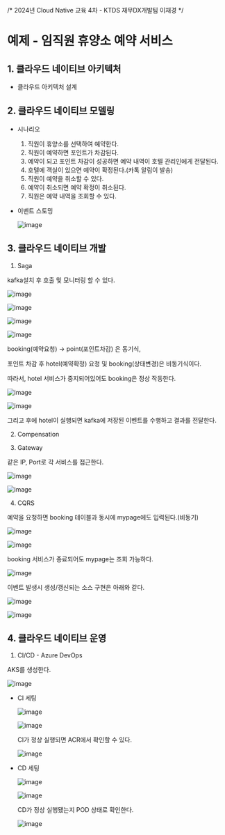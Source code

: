 /*
2024년 Cloud Native 교육 4차 - KTDS 재무DX개발팀 이재경
*/

# 예제 - 임직원 휴양소 예약 서비스

## 1. 클라우드 네이티브 아키텍처
* 클라우드 아키텍처 설계




## 2. 클라우드 네이티브 모델링
* 시나리오
  1) 직원이 휴양소를 선택하여 예약한다.
  2) 직원이 예약하면 포인트가 차감된다.
  3) 예약이 되고 포인트 차감이 성공하면 예약 내역이 호텔 관리인에게 전달된다.
  4) 호텔에 객실이 있으면 예약이 확정된다.(카톡 알림이 발송)
  5) 직원이 예약을 취소할 수 있다.
  6) 예약이 취소되면 예약 확정이 취소된다.
  7) 직원은 예약 내역을 조회할 수 있다.

   
* 이벤트 스토밍


  ![image](https://github.com/user-attachments/assets/6cbede3f-50ff-4d0b-b6db-66122b3d5934)




## 3. 클라우드 네이티브 개발
1) Saga

  kafka설치 후 호출 및 모니터링 할 수 있다.
  
  ![image](https://github.com/user-attachments/assets/a93908c8-0cfe-4802-ada6-ea71a8e6523f)
  
  ![image](https://github.com/user-attachments/assets/6a1e3d6c-222c-4c53-87d7-5d446ebe387e)
  
  ![image](https://github.com/user-attachments/assets/e811b682-0073-49b1-9d2c-3ff72bf73202)
  
  ![image](https://github.com/user-attachments/assets/a53b22c1-6fa5-4f2b-ae69-322aa6de127b)



  booking(예약요청) -> point(포인트차감) 은 동기식,
  
  포인트 차감 후 hotel(예약확정) 요청 및 booking(상태변경)은 비동기식이다.


  따라서, hotel 서비스가 중지되어있어도 booking은 정상 작동한다.

  ![image](https://github.com/user-attachments/assets/86b23a91-41fe-4e16-9363-7fd500e979a4)

  ![image](https://github.com/user-attachments/assets/c10f2264-f3d9-43e8-be7d-af6289497431)


  그리고 후에 hotel이 실행되면 kafka에 저장된 이벤트를 수행하고 결과를 전달한다.



2) Compensation

   


3) Gateway

  같은 IP, Port로 각 서비스를 접근한다.

  ![image](https://github.com/user-attachments/assets/6619c5a8-d4cf-433a-a894-19a3dcd6f074)

  ![image](https://github.com/user-attachments/assets/39f55a7f-a6f6-4d09-8800-b0ead3025cfb)



4) CQRS

  예약을 요청하면 booking 테이블과 동시에 mypage에도 입력된다.(비동기)

  ![image](https://github.com/user-attachments/assets/4d09801d-9be0-4633-8877-9df8ff3fb3c1)

  ![image](https://github.com/user-attachments/assets/cd4e9e50-f3a8-4c24-acdf-33288adbd224)


  booking 서비스가 종료되어도 mypage는 조회 가능하다.

  ![image](https://github.com/user-attachments/assets/9f6a4caa-41c0-4143-8b7f-555a123ef4be)


  이벤트 발생시 생성/갱신되는 소스 구현은 아래와 같다.

  ![image](https://github.com/user-attachments/assets/5506ce5e-3517-4650-95d9-ac1c2c3efa95)

  ![image](https://github.com/user-attachments/assets/d6d82e57-c38e-4348-93fc-24cd10636d01)



## 4. 클라우드 네이티브 운영
1) CI/CD - Azure DevOps
   
  AKS를 생성한다.
  
  ![image](https://github.com/user-attachments/assets/5ca208d3-697c-4a21-a07b-3eda51043081)

  

* CI 세팅

  ![image](https://github.com/user-attachments/assets/864a84c1-3d05-4954-a36e-9010fca8fae0)

  ![image](https://github.com/user-attachments/assets/343f781d-b969-4a22-995c-fe874409e8d7)

  CI가 정상 실행되면 ACR에서 확인할 수 있다.

  ![image](https://github.com/user-attachments/assets/ae36e1eb-97c2-425d-86e7-2c5f5a11bbb0)


* CD 세팅

  ![image](https://github.com/user-attachments/assets/9eb2b129-f7d4-4b71-9853-6b6ecc86a196)
  
  ![image](https://github.com/user-attachments/assets/b95aadd4-1dd6-499b-9a1e-75e8ea8c9008)

  CD가 정상 실행됐는지 POD 상태로 확인한다.

  ![image](https://github.com/user-attachments/assets/95d13d35-a7f5-41ef-8c8b-c1636c9f0e1e)



   
